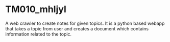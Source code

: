 # TM010_mhIjyI
A web crawler to create notes for given topics.
It is a python based webapp that takes a topic from user and creates a document which contains information related to the topic.
